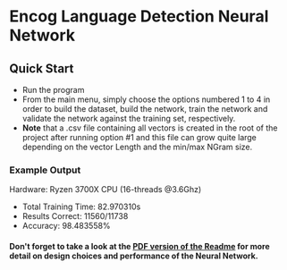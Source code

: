 # Encog Language Detection Neural Network

## Quick Start

* Run the program
* From the main menu, simply choose the options numbered 1 to 4 in order to build the dataset, build the network, train the network and validate the network against the training set, respectively. 
* **Note** that a .csv file containing all vectors is created in the root of the project after running option #1 and this file can grow quite large depending on the vector Length and the min/max NGram size.

### Example Output

Hardware: Ryzen 3700X CPU (16-threads @3.6Ghz)

* Total Training Time: 82.970310s
* Results Correct: 11560/11738
* Accuracy: 98.483558%

#### Don't forget to take a look at the [PDF version of the Readme](https://github.com/SerjiVutinss/EncogLanguageNeuralNetwork/blob/master/README.pdf) for more detail on design choices and performance of the Neural Network.